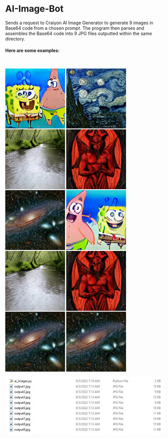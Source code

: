 # AI-Image-Bot
Sends a request to Craiyon AI Image Generator to generate 9 images in Base64 code from a chosen prompt. The program then parses and assembles the Base64 code into 9 JPG files outputted within the same directory.

<h4>Here are some examples:</h4><br />

<p float="center">
  <img src="images/spongebobandpatrickjellyfishing.jpg" width="190" />
  <img src="images/starrynightcubism.jpg" width="190" /> 
  <img src="images/riverstyx.jpg" width="190" />
  <img src="images/satanhome.jpg" width="190" />
  <img src="images/galaxy.jpg" width="190" />
  
  <img src="images/spongebobandpatrickjellyfishing2.jpg" width="190" /> 
  <img src="images/riverstyx.jpg" width="190" />
  <img src="images/satanhome.jpg" width="190" />
  <img src="images/galaxy.jpg" width="190" />
  <img src="images/galaxy.jpg" width="190" />
</p>

<p align="center">
  <img src="images/ai_images.JPG" width="600" alt="ai_images">
</p>
